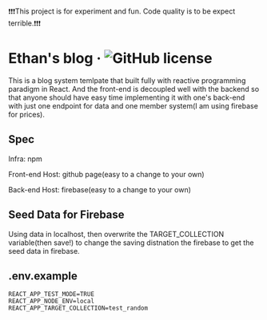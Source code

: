 ❗❗❗This project is for experiment and fun. Code quality is to be expect terrible.❗❗❗

# Ethan's blog &middot; ![GitHub license](https://img.shields.io/badge/license-MIT-blue.svg)

This is a blog system temlpate that built fully with reactive programming paradigm in React. And the front-end is decoupled well with the backend so that anyone should have easy time implementing it with one's back-end with just one endpoint for data and one member system(I am using firebase for prices).

## Spec

Infra: npm

Front-end Host: github page(easy to a change to your own)

Back-end Host: firebase(easy to a change to your own)

## Seed Data for Firebase

Using data in localhost, then overwrite the TARGET_COLLECTION variable(then save!) to change the saving distnation the firebase to get the seed data in firebase.

## .env.example

```
REACT_APP_TEST_MODE=TRUE
REACT_APP_NODE_ENV=local
REACT_APP_TARGET_COLLECTION=test_random
```
